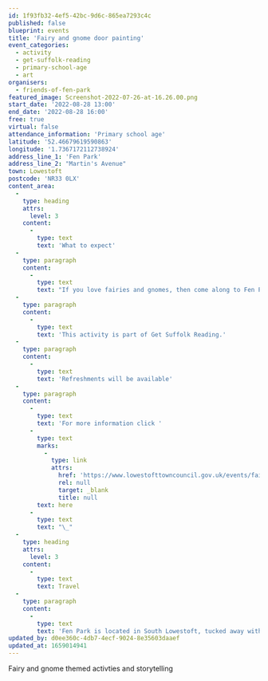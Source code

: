 ```yaml
---
id: 1f93fb32-4ef5-42bc-9d6c-865ea7293c4c
published: false
blueprint: events
title: 'Fairy and gnome door painting'
event_categories:
  - activity
  - get-suffolk-reading
  - primary-school-age
  - art
organisers:
  - friends-of-fen-park
featured_image: Screenshot-2022-07-26-at-16.26.00.png
start_date: '2022-08-28 13:00'
end_date: '2022-08-28 16:00'
free: true
virtual: false
attendance_information: 'Primary school age'
latitude: '52.46679619590863'
longitude: '1.7367172112738924'
address_line_1: 'Fen Park'
address_line_2: "Martin's Avenue"
town: Lowestoft
postcode: 'NR33 0LX'
content_area:
  -
    type: heading
    attrs:
      level: 3
    content:
      -
        type: text
        text: 'What to expect'
  -
    type: paragraph
    content:
      -
        type: text
        text: "If you love fairies and gnomes, then come along to Fen Park on the 28th\_August and join the Friends of Fen Park with painting fairy and gnome doors as well as listening to fairy themed storytelling and activities."
  -
    type: paragraph
    content:
      -
        type: text
        text: 'This activity is part of Get Suffolk Reading.'
  -
    type: paragraph
    content:
      -
        type: text
        text: 'Refreshments will be available'
  -
    type: paragraph
    content:
      -
        type: text
        text: 'For more information click '
      -
        type: text
        marks:
          -
            type: link
            attrs:
              href: 'https://www.lowestofttowncouncil.gov.uk/events/fairygnome-door-painting/?date=2022-08-28'
              rel: null
              target: _blank
              title: null
        text: here
      -
        type: text
        text: "\_"
  -
    type: heading
    attrs:
      level: 3
    content:
      -
        type: text
        text: Travel
  -
    type: paragraph
    content:
      -
        type: text
        text: 'Fen Park is located in South Lowestoft, tucked away within the heart of Kirkley. Use NR33 0LX for Sat Navs.'
updated_by: d0ee360c-4db7-4ecf-9024-8e35603daaef
updated_at: 1659014941
---
```

Fairy and gnome themed activties and storytelling